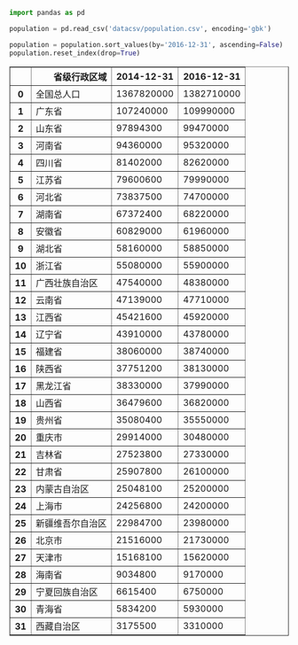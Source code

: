 

```python
import pandas as pd
```


```python
population = pd.read_csv('datacsv/population.csv', encoding='gbk')
```


```python
population = population.sort_values(by='2016-12-31', ascending=False)
population.reset_index(drop=True)
```




<div>
<table border="1" class="dataframe">
  <thead>
    <tr style="text-align: right;">
      <th></th>
      <th>省级行政区域</th>
      <th>2014-12-31</th>
      <th>2016-12-31</th>
    </tr>
  </thead>
  <tbody>
    <tr>
      <th>0</th>
      <td align="left">全国总人口</td>
      <td align="left">1367820000</td>
      <td align="left">1382710000</td>
    </tr>
    <tr>
      <th>1</th>
      <td align="left">广东省</td>
      <td align="left">107240000</td>
      <td align="left">109990000</td>
    </tr>
    <tr>
      <th>2</th>
      <td align="left">山东省</td>
      <td align="left">97894300</td>
      <td align="left">99470000</td>
    </tr>
    <tr>
      <th>3</th>
      <td align="left">河南省</td>
      <td align="left">94360000</td>
      <td align="left">95320000</td>
    </tr>
    <tr>
      <th>4</th>
      <td align="left">四川省</td>
      <td align="left">81402000</td>
      <td align="left">82620000</td>
    </tr>
    <tr>
      <th>5</th>
      <td align="left">江苏省</td>
      <td align="left">79600600</td>
      <td align="left">79990000</td>
    </tr>
    <tr>
      <th>6</th>
      <td align="left">河北省</td>
      <td align="left">73837500</td>
      <td align="left">74700000</td>
    </tr>
    <tr>
      <th>7</th>
      <td align="left">湖南省</td>
      <td align="left">67372400</td>
      <td align="left">68220000</td>
    </tr>
    <tr>
      <th>8</th>
      <td align="left">安徽省</td>
      <td align="left">60829000</td>
      <td align="left">61960000</td>
    </tr>
    <tr>
      <th>9</th>
      <td align="left">湖北省</td>
      <td align="left">58160000</td>
      <td align="left">58850000</td>
    </tr>
    <tr>
      <th>10</th>
      <td align="left">浙江省</td>
      <td align="left">55080000</td>
      <td align="left">55900000</td>
    </tr>
    <tr>
      <th>11</th>
      <td align="left">广西壮族自治区</td>
      <td align="left">47540000</td>
      <td align="left">48380000</td>
    </tr>
    <tr>
      <th>12</th>
      <td align="left">云南省</td>
      <td align="left">47139000</td>
      <td align="left">47710000</td>
    </tr>
    <tr>
      <th>13</th>
      <td align="left">江西省</td>
      <td align="left">45421600</td>
      <td align="left">45920000</td>
    </tr>
    <tr>
      <th>14</th>
      <td align="left">辽宁省</td>
      <td align="left">43910000</td>
      <td align="left">43780000</td>
    </tr>
    <tr>
      <th>15</th>
      <td align="left">福建省</td>
      <td align="left">38060000</td>
      <td align="left">38740000</td>
    </tr>
    <tr>
      <th>16</th>
      <td align="left">陕西省</td>
      <td align="left">37751200</td>
      <td align="left">38130000</td>
    </tr>
    <tr>
      <th>17</th>
      <td align="left">黑龙江省</td>
      <td align="left">38330000</td>
      <td align="left">37990000</td>
    </tr>
    <tr>
      <th>18</th>
      <td align="left">山西省</td>
      <td align="left">36479600</td>
      <td align="left">36820000</td>
    </tr>
    <tr>
      <th>19</th>
      <td align="left">贵州省</td>
      <td align="left">35080400</td>
      <td align="left">35550000</td>
    </tr>
    <tr>
      <th>20</th>
      <td align="left">重庆市</td>
      <td align="left">29914000</td>
      <td align="left">30480000</td>
    </tr>
    <tr>
      <th>21</th>
      <td align="left">吉林省</td>
      <td align="left">27523800</td>
      <td align="left">27330000</td>
    </tr>
    <tr>
      <th>22</th>
      <td align="left">甘肃省</td>
      <td align="left">25907800</td>
      <td align="left">26100000</td>
    </tr>
    <tr>
      <th>23</th>
      <td align="left">内蒙古自治区</td>
      <td align="left">25048100</td>
      <td align="left">25200000</td>
    </tr>
    <tr>
      <th>24</th>
      <td align="left">上海市</td>
      <td align="left">24256800</td>
      <td align="left">24200000</td>
    </tr>
    <tr>
      <th>25</th>
      <td align="left">新疆维吾尔自治区</td>
      <td align="left">22984700</td>
      <td align="left">23980000</td>
    </tr>
    <tr>
      <th>26</th>
      <td align="left">北京市</td>
      <td align="left">21516000</td>
      <td align="left">21730000</td>
    </tr>
    <tr>
      <th>27</th>
      <td align="left">天津市</td>
      <td align="left">15168100</td>
      <td align="left">15620000</td>
    </tr>
    <tr>
      <th>28</th>
      <td align="left">海南省</td>
      <td align="left">9034800</td>
      <td align="left">9170000</td>
    </tr>
    <tr>
      <th>29</th>
      <td align="left">宁夏回族自治区</td>
      <td align="left">6615400</td>
      <td align="left">6750000</td>
    </tr>
    <tr>
      <th>30</th>
      <td align="left">青海省</td>
      <td align="left">5834200</td>
      <td align="left">5930000</td>
    </tr>
    <tr>
      <th>31</th>
      <td align="left">西藏自治区</td>
      <td align="left">3175500</td>
      <td align="left">3310000</td>
    </tr>
  </tbody>
</table>
</div>


